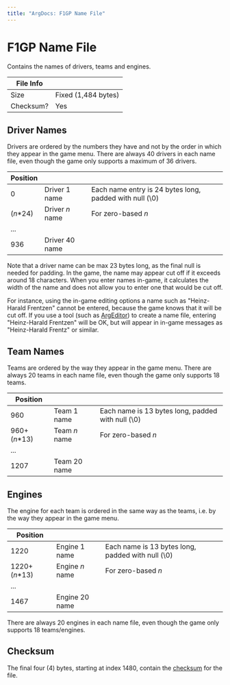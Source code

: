 ```yaml
---
title: "ArgDocs: F1GP Name File"
---
```


# F1GP Name File

Contains the names of drivers, teams and engines.

<table class="table table-bordered table-striped table--tiny">
    <thead>
        <tr>
            <th>File Info</th>
            <th></th>
        </tr>
    </thead>
    <tbody>
        <tr>
            <td>Size</td>
            <td>Fixed (1,484 bytes)</td>
        </tr>
        <tr>
            <td>Checksum?</td>
            <td>Yes</td>
        </tr>
    </tbody>
</table>


## Driver Names

Drivers are ordered by the numbers they have and not by the order
in which they appear in the game menu. There are always 40 drivers in each name file,
even though the game only supports a maximum of 36 drivers.

<table class="table table-bordered table-striped table--small">
    <thead>
        <tr>
            <th class="text-right">Position</th>
            <th></th>
            <th></th>
        </tr>
    </thead>
    <tbody>
        <tr>
            <td class="text-right">0</td>
            <td>Driver 1 name</td>
            <td>Each name entry is 24 bytes long, padded with null (\0)</td>
        </tr>
        <tr>
            <td class="text-right">(<em>n</em>*24)</td>
            <td>Driver <em>n</em> name</td>
            <td>For zero-based <em>n</em></td>
        </tr>
        <tr>
            <td class="text-right">...</td>
            <td></td>
            <td></td>
        </tr>
        <tr>
            <td class="text-right">936</td>
            <td>Driver 40 name</td>
            <td></td>
        </tr>
    </tbody>
</table>

Note that a driver name can be max 23 bytes long, as the final null is needed for padding.
In the game, the name may appear cut off if it exceeds around 18 characters.
When you enter names in-game, it calculates the width of the name and does not allow you
to enter one that would be cut off.

For instance, using the in-game editing options a name such as "Heinz-Harald Frentzen" cannot
be entered, because the game knows that it will be cut off. If you use a tool
(such as [ArgEditor](/argeditor/)) to create a name file, entering "Heinz-Harald Frentzen" will
be OK, but will appear in in-game messages as "Heinz-Harald Frentz" or similar.


## Team Names

Teams are ordered by the way they appear in the game menu. There are always 20 teams in each name file,
even though the game only supports 18 teams.

<table class="table table-bordered table-striped table--small">
    <thead>
        <tr>
            <th class="text-right">Position</th>
            <th></th>
            <th></th>
        </tr>
    </thead>
    <tbody>
        <tr>
            <td class="text-right">960</td>
            <td>Team 1 name</td>
            <td>Each name is 13 bytes long, padded with null (\0)</td>
        </tr>
        <tr>
            <td class="text-right">960+(<em>n</em>*13)</td>
            <td>Team <em>n</em> name</td>
            <td>For zero-based <em>n</em></td>
        </tr>
        <tr>
            <td class="text-right">...</td>
            <td></td>
            <td></td>
        </tr>
        <tr>
            <td class="text-right">1207</td>
            <td>Team 20 name</td>
            <td></td>
        </tr>
    </tbody>
</table>


## Engines

The engine for each team is ordered in the same way as the teams, i.e. by the way they appear in the game menu.

<table class="table table-bordered table-striped table--small">
    <thead>
        <tr>
            <th class="text-right">Position</th>
            <th></th>
            <th></th>
        </tr>
    </thead>
    <tbody>
        <tr>
            <td class="text-right">1220</td>
            <td>Engine 1 name</td>
            <td>Each name is 13 bytes long, padded with null (\0)</td>
        </tr>
        <tr>
            <td class="text-right">1220+(<em>n</em>*13)</td>
            <td>Engine <em>n</em> name</td>
            <td>For zero-based <em>n</em></td>
        </tr>
        <tr>
            <td class="text-right">...</td>
            <td></td>
            <td></td>
        </tr>
        <tr>
            <td class="text-right">1467</td>
            <td>Engine 20 name</td>
            <td></td>
        </tr>
    </tbody>
</table>

There are always 20 engines in each name file, even though the game only supports 18 teams/engines.


## Checksum

The final four (4) bytes, starting at index 1480,
contain the [checksum](/argdocs/misc/checksum/) for the file.
